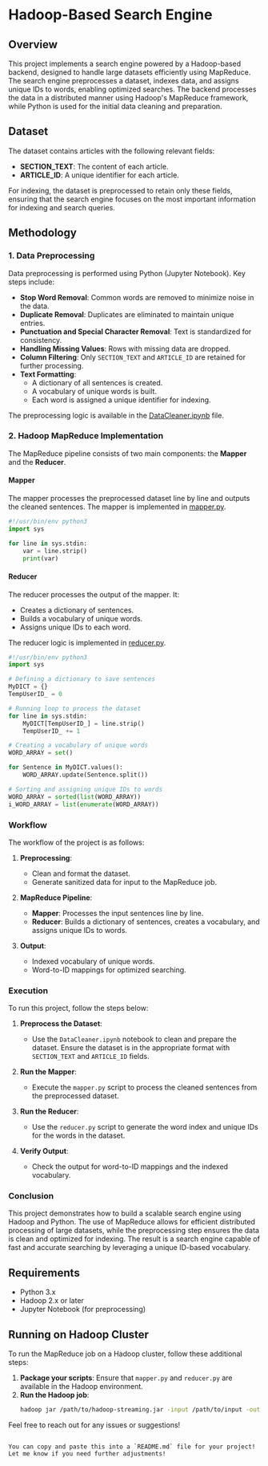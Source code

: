 # Hadoop-Based Search Engine

## Overview

This project implements a search engine powered by a Hadoop-based backend, designed to handle large datasets efficiently using MapReduce. The search engine preprocesses a dataset, indexes data, and assigns unique IDs to words, enabling optimized searches. The backend processes the data in a distributed manner using Hadoop's MapReduce framework, while Python is used for the initial data cleaning and preparation.

## Dataset

The dataset contains articles with the following relevant fields:
- **SECTION_TEXT**: The content of each article.
- **ARTICLE_ID**: A unique identifier for each article.

For indexing, the dataset is preprocessed to retain only these fields, ensuring that the search engine focuses on the most important information for indexing and search queries.

## Methodology

### 1. Data Preprocessing

Data preprocessing is performed using Python (Jupyter Notebook). Key steps include:
- **Stop Word Removal**: Common words are removed to minimize noise in the data.
- **Duplicate Removal**: Duplicates are eliminated to maintain unique entries.
- **Punctuation and Special Character Removal**: Text is standardized for consistency.
- **Handling Missing Values**: Rows with missing data are dropped.
- **Column Filtering**: Only `SECTION_TEXT` and `ARTICLE_ID` are retained for further processing.
- **Text Formatting**:
  - A dictionary of all sentences is created.
  - A vocabulary of unique words is built.
  - Each word is assigned a unique identifier for indexing.

The preprocessing logic is available in the [DataCleaner.ipynb](./DataCleaner.ipynb) file.

### 2. Hadoop MapReduce Implementation

The MapReduce pipeline consists of two main components: the **Mapper** and the **Reducer**.

#### Mapper
The mapper processes the preprocessed dataset line by line and outputs the cleaned sentences. The mapper is implemented in [mapper.py](./mapper.py).

```python
#!/usr/bin/env python3
import sys

for line in sys.stdin:
    var = line.strip()  
    print(var)
```

#### Reducer
The reducer processes the output of the mapper. It:
- Creates a dictionary of sentences.
- Builds a vocabulary of unique words.
- Assigns unique IDs to each word.

The reducer logic is implemented in [reducer.py](./reducer.py).

```python
#!/usr/bin/env python3
import sys

# Defining a dictionary to save sentences
MyDICT = {}
TempUserID_ = 0

# Running loop to process the dataset
for line in sys.stdin:
    MyDICT[TempUserID_] = line.strip()
    TempUserID_ += 1

# Creating a vocabulary of unique words
WORD_ARRAY = set()

for Sentence in MyDICT.values():
    WORD_ARRAY.update(Sentence.split())

# Sorting and assigning unique IDs to words
WORD_ARRAY = sorted(list(WORD_ARRAY))
i_WORD_ARRAY = list(enumerate(WORD_ARRAY))
```

### Workflow

The workflow of the project is as follows:

1. **Preprocessing**:
   - Clean and format the dataset.
   - Generate sanitized data for input to the MapReduce job.

2. **MapReduce Pipeline**:
   - **Mapper**: Processes the input sentences line by line.
   - **Reducer**: Builds a dictionary of sentences, creates a vocabulary, and assigns unique IDs to words.

3. **Output**:
   - Indexed vocabulary of unique words.
   - Word-to-ID mappings for optimized searching.

### Execution

To run this project, follow the steps below:

1. **Preprocess the Dataset**:
   - Use the `DataCleaner.ipynb` notebook to clean and prepare the dataset. Ensure the dataset is in the appropriate format with `SECTION_TEXT` and `ARTICLE_ID` fields.

2. **Run the Mapper**:
   - Execute the `mapper.py` script to process the cleaned sentences from the preprocessed dataset.

3. **Run the Reducer**:
   - Use the `reducer.py` script to generate the word index and unique IDs for the words in the dataset.

4. **Verify Output**:
   - Check the output for word-to-ID mappings and the indexed vocabulary.

### Conclusion

This project demonstrates how to build a scalable search engine using Hadoop and Python. The use of MapReduce allows for efficient distributed processing of large datasets, while the preprocessing step ensures the data is clean and optimized for indexing. The result is a search engine capable of fast and accurate searching by leveraging a unique ID-based vocabulary.

## Requirements

- Python 3.x
- Hadoop 2.x or later
- Jupyter Notebook (for preprocessing)

## Running on Hadoop Cluster

To run the MapReduce job on a Hadoop cluster, follow these additional steps:
1. **Package your scripts**: Ensure that `mapper.py` and `reducer.py` are available in the Hadoop environment.
2. **Run the Hadoop job**:
   ```bash
   hadoop jar /path/to/hadoop-streaming.jar -input /path/to/input -output /path/to/output -mapper mapper.py -reducer reducer.py
   ```

Feel free to reach out for any issues or suggestions!
```

You can copy and paste this into a `README.md` file for your project! Let me know if you need further adjustments!
